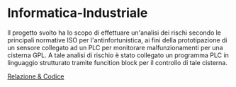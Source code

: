 # Informatica-Industriale
Il progetto svolto ha lo scopo di effettuare un'analisi dei rischi secondo le principali normative ISO per l'antinfortunistica, ai fini della prototipazione di un sensore collegato ad un PLC per monitorare malfunzionamenti per una cisterna GPL.
A tale analisi di rischio è stato collegato un programma PLC in linguaggio strutturato tramite funcition block per il controllo di tale cisterna.

[Relazione & Codice](https://github.com/fabriziodiblasi/Informatica-Industriale/blob/master/Relazione.pdf)

